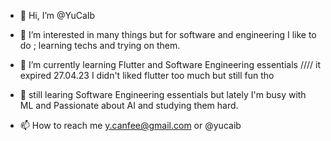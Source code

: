 - 👋 Hi, I’m @YuCaIb
- 👀 I’m interested in many things but for software and engineering I like to do ; learning techs and trying on them.
- 🌱 I’m currently learning Flutter and Software Engineering essentials //// it expired 27.04.23 I didn't liked flutter too much but still fun tho
- 🌱 still learing Software Engineering essentials but lately I'm busy with ML and Passionate about AI and studying them hard.

- 📫 How to reach me y.canfee@gmail.com or @yucaib

<!---
YuCaIb/YuCaIb is a ✨ special ✨ repository because its `README.md` (this file) appears on your GitHub profile.
You can click the Preview link to take a look at your changes.
--->
